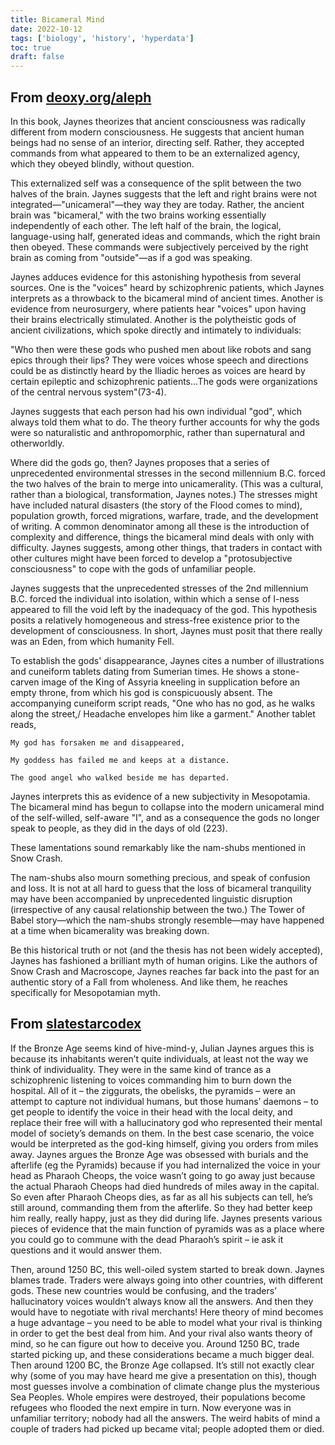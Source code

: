 ```yaml
---
title: Bicameral Mind
date: 2022-10-12
tags: ['biology', 'history', 'hyperdata']
toc: true
draft: false
---
```


## From [deoxy.org/aleph](https://deoxy.org/aleph/jaynes.htm)

In this book, Jaynes theorizes that ancient consciousness was radically different from modern consciousness. He suggests that ancient human beings had no sense of an interior, directing self. Rather, they accepted commands from what appeared to them to be an externalized agency, which they obeyed blindly, without question.

This externalized self was a consequence of the split between the two halves of the brain. Jaynes suggests that the left and right brains were not integrated—"unicameral"—they way they are today. Rather, the ancient brain was "bicameral," with the two brains working essentially independently of each other. The left half of the brain, the logical, language-using half, generated ideas and commands, which the right brain then obeyed. These commands were subjectively perceived by the right brain as coming from "outside"—as if a god was speaking.

Jaynes adduces evidence for this astonishing hypothesis from several sources. One is the "voices" heard by schizophrenic patients, which Jaynes interprets as a throwback to the bicameral mind of ancient times. Another is evidence from neurosurgery, where patients hear "voices" upon having their brains electrically stimulated. Another is the polytheistic gods of ancient civilizations, which spoke directly and intimately to individuals:

"Who then were these gods who pushed men about like robots and sang epics through their lips? They were voices whose speech and directions could be as distinctly heard by the Iliadic heroes as voices are heard by certain epileptic and schizophrenic patients...The gods were organizations of the central nervous system"(73-4).

Jaynes suggests that each person had his own individual "god", which always told them what to do. The theory further accounts for why the gods were so naturalistic and anthropomorphic, rather than supernatural and otherworldly.

Where did the gods go, then? Jaynes proposes that a series of unprecedented environmental stresses in the second millennium B.C. forced the two halves of the brain to merge into unicamerality. (This was a cultural, rather than a biological, transformation, Jaynes notes.) The stresses might have included natural disasters (the story of the Flood comes to mind), population growth, forced migrations, warfare, trade, and the development of writing. A common denominator among all these is the introduction of complexity and difference, things the bicameral mind deals with only with difficulty. Jaynes suggests, among other things, that traders in contact with other cultures might have been forced to develop a "protosubjective consciousness" to cope with the gods of unfamiliar people.

Jaynes suggests that the unprecedented stresses of the 2nd millennium B.C. forced the individual into isolation, within which a sense of I-ness appeared to fill the void left by the inadequacy of the god. This hypothesis posits a relatively homogeneous and stress-free existence prior to the development of consciousness. In short, Jaynes must posit that there really was an Eden, from which humanity Fell.

To establish the gods' disappearance, Jaynes cites a number of illustrations and cuneiform tablets dating from Sumerian times. He shows a stone-carven image of the King of Assyria kneeling in supplication before an empty throne, from which his god is conspicuously absent. The accompanying cuneiform script reads, "One who has no god, as he walks along the street,/ Headache envelopes him like a garment." Another tablet reads,

    My god has forsaken me and disappeared,

    My goddess has failed me and keeps at a distance.

    The good angel who walked beside me has departed. 

Jaynes interprets this as evidence of a new subjectivity in Mesopotamia. The bicameral mind has begun to collapse into the modern unicameral mind of the self-willed, self-aware "I", and as a consequence the gods no longer speak to people, as they did in the days of old (223).

These lamentations sound remarkably like the nam-shubs mentioned in Snow Crash.

The nam-shubs also mourn something precious, and speak of confusion and loss. It is not at all hard to guess that the loss of bicameral tranquility may have been accompanied by unprecedented linguistic disruption (irrespective of any causal relationship between the two.) The Tower of Babel story—which the nam-shubs strongly resemble—may have happened at a time when bicamerality was breaking down.

Be this historical truth or not (and the thesis has not been widely accepted), Jaynes has fashioned a brilliant myth of human origins. Like the authors of Snow Crash and Macroscope, Jaynes reaches far back into the past for an authentic story of a Fall from wholeness. And like them, he reaches specifically for Mesopotamian myth.

## From [slatestarcodex](https://slatestarcodex.com/2020/06/01/book-review-origin-of-consciousness-in-the-breakdown-of-the-bicameral-mind/)

If the Bronze Age seems kind of hive-mind-y, Julian Jaynes argues this is because its inhabitants weren’t quite individuals, at least not the way we think of individuality. They were in the same kind of trance as a schizophrenic listening to voices commanding him to burn down the hospital. All of it – the ziggurats, the obelisks, the pyramids – were an attempt to capture not individual humans, but those humans’ daemons – to get people to identify the voice in their head with the local deity, and replace their free will with a hallucinatory god who represented their mental model of society’s demands on them. In the best case scenario, the voice would be interpreted as the god-king himself, giving you orders from miles away. Jaynes argues the Bronze Age was obsessed with burials and the afterlife (eg the Pyramids) because if you had internalized the voice in your head as Pharaoh Cheops, the voice wasn’t going to go away just because the actual Pharaoh Cheops had died hundreds of miles away in the capital. So even after Pharaoh Cheops dies, as far as all his subjects can tell, he’s still around, commanding them from the afterlife. So they had better keep him really, really happy, just as they did during life. Jaynes presents various pieces of evidence that the main function of pyramids was as a place where you could go to commune with the dead Pharaoh’s spirit – ie ask it questions and it would answer them.  

Then, around 1250 BC, this well-oiled system started to break down. Jaynes blames trade. Traders were always going into other countries, with different gods. These new countries would be confusing, and the traders’ hallucinatory voices wouldn’t always know all the answers. And then they would have to negotiate with rival merchants! Here theory of mind becomes a huge advantage – you need to be able to model what your rival is thinking in order to get the best deal from him. And your rival also wants theory of mind, so he can figure out how to deceive you. Around 1250 BC, trade started picking up, and these considerations became a much bigger deal. Then around 1200 BC, the Bronze Age collapsed. It’s still not exactly clear why (some of you may have heard me give a presentation on this), though most guesses involve a combination of climate change plus the mysterious Sea Peoples. Whole empires were destroyed, their populations become refugees who flooded the next empire in turn. Now everyone was in unfamiliar territory; nobody had all the answers. The weird habits of mind a couple of traders had picked up became vital; people adopted them or died.
